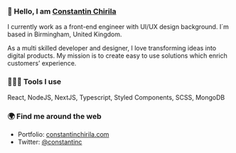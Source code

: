 ### 👋  Hello, I am [Constantin Chirila](https://constantinchirila.com)

I currently work as a front-end engineer with UI/UX design background. I´m based in Birmingham, United Kingdom.

As a multi skilled developer and designer, I love transforming ideas into digital products. My mission is to create easy to use solutions which enrich customers’ experience.
### 👨🏻‍💻  Tools I use
React, NodeJS, NextJS, Typescript, Styled Components, SCSS, MongoDB 

### 🌍  Find me around the web
- Portfolio: [constantinchirila.com](https://constantinchirila.com)
- Twitter: [@constantinc](https://twitter.com/ConstantinC)

<!--
**ConstantinChirila/ConstantinChirila** is a ✨ _special_ ✨ repository because its `README.md` (this file) appears on your GitHub profile.

Here are some ideas to get you started:

- 🔭 I’m currently working on ...
- 🌱 I’m currently learning ...
- 👯 I’m looking to collaborate on ...
- 🤔 I’m looking for help with ...
- 💬 Ask me about ...
- 📫 How to reach me: ...
- 😄 Pronouns: ...
- ⚡ Fun fact: ...
-->
